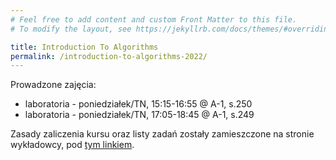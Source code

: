 ```yaml
---
# Feel free to add content and custom Front Matter to this file.
# To modify the layout, see https://jekyllrb.com/docs/themes/#overriding-theme-defaults

title: Introduction To Algorithms
permalink: /introduction-to-algorithms-2022/
---
```


Prowadzone zajęcia:
* laboratoria - poniedziałek/TN, 15:15-16:55 @ A-1, s.250
* laboratoria - poniedziałek/TN, 17:05-18:45 @ A-1, s.249

Zasady zaliczenia kursu oraz listy zadań zostały zamieszczone na stronie wykładowcy, pod [tym linkiem](http://prac.im.pwr.wroc.pl/~zeberski/teaching/teaching.html). 

